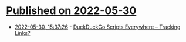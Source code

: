 # [Published on 2022-05-30](index.md)

* [2022-05-30, 15:37:26](https://news.ycombinator.com/item?id=31560135) - [DuckDuckGo Scripts Everywhere – Tracking Links?](https://news.ycombinator.com/item?id=31560135)
